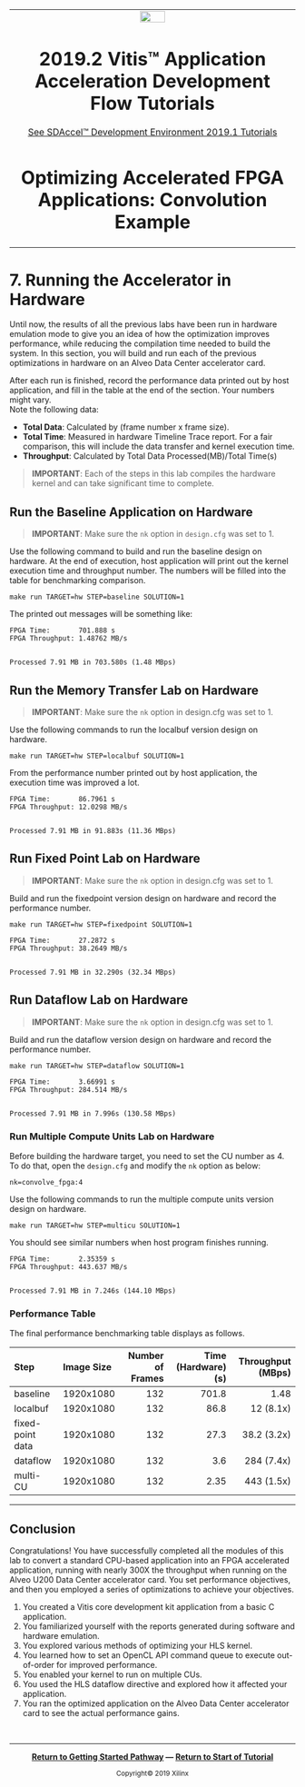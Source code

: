 ﻿
<table>
 <tr>
   <td align="center"><img src="https://www.xilinx.com/content/dam/xilinx/imgs/press/media-kits/corporate/xilinx-logo.png" width="30%"/><h1>2019.2 Vitis™ Application Acceleration Development Flow Tutorials</h1>
   <a href="https://github.com/Xilinx/SDAccel-Tutorials/branches/all">See SDAccel™ Development Environment 2019.1 Tutorials</a>
   </td>
 </tr>
 <tr>
 <td align="center"><h1>Optimizing Accelerated FPGA Applications: Convolution Example
 </td>
 </tr>
</table>

# 7. Running the Accelerator in Hardware

Until now, the results of all the previous labs have been run in hardware emulation mode to give you an idea of how the optimization improves performance, while reducing the compilation time needed to build the system. In this section, you will build and run each of the previous optimizations in hardware on an Alveo Data Center accelerator card.

After each run is finished, record the performance data printed out by host application, and fill in the table at the end of the section. Your numbers might vary.  
Note the following data:

* **Total Data**: Calculated by (frame number x frame size).
* **Total Time**: Measured in hardware Timeline Trace report. For a fair comparison, this will include the data transfer and kernel execution time.
* **Throughput**: Calculated by Total Data Processed(MB)/Total Time(s)

>**IMPORTANT**: Each of the steps in this lab compiles the hardware kernel and can take significant time to complete.

## Run the Baseline Application on Hardware

>**IMPORTANT**: Make sure the `nk` option in `design.cfg` was set to 1.

Use the following command to build and run the baseline design on hardware. At the end of execution, host application will print out the kernel execution time and throughput number. The numbers will be filled into the table for benchmarking comparison.

```
make run TARGET=hw STEP=baseline SOLUTION=1
```

The printed out messages will be something like:

```
FPGA Time:       701.888 s
FPGA Throughput: 1.48762 MB/s


Processed 7.91 MB in 703.580s (1.48 MBps)

```

## Run the Memory Transfer Lab on Hardware

>**IMPORTANT**: Make sure the `nk` option in design.cfg was set to 1.

Use the following commands to run the localbuf version design on hardware.

```
make run TARGET=hw STEP=localbuf SOLUTION=1
```

From the performance number printed out by host application, the execution time was improved a lot.
```
FPGA Time:       86.7961 s
FPGA Throughput: 12.0298 MB/s


Processed 7.91 MB in 91.883s (11.36 MBps)

````

## Run Fixed Point Lab on Hardware

>**IMPORTANT**: Make sure the `nk` option in design.cfg was set to 1.

Build and run the fixedpoint version design on hardware and record the performance number.

```
make run TARGET=hw STEP=fixedpoint SOLUTION=1
```

```
FPGA Time:       27.2872 s
FPGA Throughput: 38.2649 MB/s


Processed 7.91 MB in 32.290s (32.34 MBps)

```

## Run Dataflow Lab on Hardware

>**IMPORTANT**: Make sure the `nk` option in design.cfg was set to 1.

Build and run the dataflow version design on hardware and record the performance number.

```
make run TARGET=hw STEP=dataflow SOLUTION=1
```

```
FPGA Time:       3.66991 s
FPGA Throughput: 284.514 MB/s


Processed 7.91 MB in 7.996s (130.58 MBps)

```

### Run Multiple Compute Units Lab on Hardware

Before building the hardware target, you need to set the CU number as 4. To do that, open the `design.cfg` and modify the `nk` option as below:

```
nk=convolve_fpga:4
```

Use the following commands to run the multiple compute units version design on hardware.

```
make run TARGET=hw STEP=multicu SOLUTION=1
```

You should see similar numbers when host program finishes running.

```
FPGA Time:       2.35359 s
FPGA Throughput: 443.637 MB/s


Processed 7.91 MB in 7.246s (144.10 MBps)

```

### Performance Table

The final performance benchmarking table displays as follows.

| Step                            | Image Size   | Number of Frames  | Time (Hardware) (s) | Throughput (MBps) |
| :-----------------------        | :----------- | ------------: | ------------------: | ----------------: |
| baseline                        |     1920x1080 |           132 |              701.8 | 1.48              |
| localbuf                        |     1920x1080 |           132 |                86.8 | 12 (8.1x)         |
| fixed-point data                |     1920x1080 |           132 |                27.3 | 38.2 (3.2x)        |
| dataflow                        |     1920x1080 |           132 |                3.6 | 284 (7.4x)        |
| multi-CU                        |     1920x1080 |           132 |                2.35 | 443 (1.5x)       |

---------------------------------------

## Conclusion

Congratulations! You have successfully completed all the modules of this lab to convert a standard CPU-based application into an FPGA accelerated application, running with nearly 300X the throughput when running on the Alveo U200 Data Center accelerator card. You set performance objectives, and then you employed a series of optimizations to achieve your objectives.

1. You created a Vitis core development kit application from a basic C application.
1. You familiarized yourself with the reports generated during software and hardware emulation.
1. You explored various methods of optimizing your HLS kernel.
1. You learned how to set an OpenCL API command queue to execute out-of-order for improved performance.
1. You enabled your kernel to run on multiple CUs.
1. You used the HLS dataflow directive and explored how it affected your application.
1. You ran the optimized application on the Alveo Data Center accelerator card to see the actual performance gains.
</br>
<hr/>
<p align="center"><b><a href="/docs/vitis-getting-started/">Return to Getting Started Pathway</a> — <a href="./README.md">Return to Start of Tutorial</a></b></p>

<p align="center"><sup>Copyright&copy; 2019 Xilinx</sup></p>

